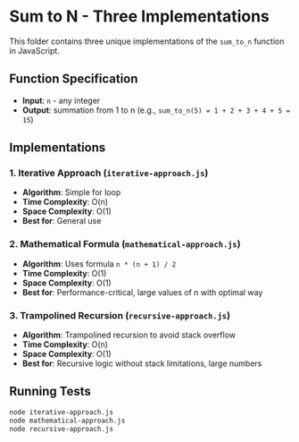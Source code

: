 # Sum to N - Three Implementations

This folder contains three unique implementations of the `sum_to_n` function in JavaScript.

## Function Specification

- **Input**: `n` - any integer
- **Output**: summation from 1 to n (e.g., `sum_to_n(5) = 1 + 2 + 3 + 4 + 5 = 15`)

## Implementations

### 1. Iterative Approach (`iterative-approach.js`)

- **Algorithm**: Simple for loop
- **Time Complexity**: O(n)
- **Space Complexity**: O(1)
- **Best for**: General use

### 2. Mathematical Formula (`mathematical-approach.js`)

- **Algorithm**: Uses formula `n * (n + 1) / 2`
- **Time Complexity**: O(1)
- **Space Complexity**: O(1)
- **Best for**: Performance-critical, large values of n with optimal way

### 3. Trampolined Recursion (`recursive-approach.js`)

- **Algorithm**: Trampolined recursion to avoid stack overflow
- **Time Complexity**: O(n)
- **Space Complexity**: O(1)
- **Best for**: Recursive logic without stack limitations, large numbers

## Running Tests

```bash
node iterative-approach.js
node mathematical-approach.js
node recursive-approach.js
```
